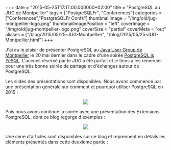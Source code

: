 +++
date = "2015-05-25T17:17:00.000000+02:00"
title = "PostgreSQL au JUG de Montpellier"
tags = ["PostgreSQLFr", "Conferences"]
categories = ["Conferences","PostgreSQLFr Confs"]
thumbnailImage = "/img/old/jug-montpellier-logo.png"
thumbnailImagePosition = "left"
coverImage = "/img/old/jug-montpellier-logo.png"
coverSize = "partial"
coverMeta = "out"
aliases = ["/blog/2015/05/25-JUG-Montpellier",
           "/blog/2015/05/25-JUG-Montpellier.html"]
+++

J'ai eu le plaisir de présenter PostgreSQL au 
[Java User Group de Montpellier](http://www.jug-montpellier.org/)
le 20 mai dernier dans le cadre d'une soirée 
[PostgreSQL is YeSQL](http://www.jug-montpellier.org/event/36). L'accueil
réservé par le 
*JUG* a été parfait et je tiens à les remercier pour une très
bonne soirée de partage et d'échanges autour de PostgreSQL.

Les slides des présentations sont disponibles. Nous avons commencé par une
présentation générale sur comment et pourquoi utiliser PostgreSQL en 2015 :

<center>
<div class="figure dim-margin">
  <a href="/images/confs/JUG-Montpellier-2015-05-PostgreSQL-is-YeSQL.pdf">
    <img src="/img/old/JUG-Montpellier-2015-05-PostgreSQL-is-YeSQL.png">
  </a>
</div>
</center>

Puis nous avons continué la soirée avec une présentation des Extensions
PostgreSQL, dont ce blog regorge d'exemples :

<center>
<div class="figure dim-margin">
  <a href="/images/confs/JUG-Montpellier-2015-05-PostgreSQL-Extensions.pdf">
    <img src="/img/old/JUG-Montpellier-2015-05-PostgreSQL-Extensions.png">
  </a>
</div>
</center>

Une série d'articles sont disponibles sur ce blog et reprennent en détails
les éléments présentés dans cette deuxième partie :
